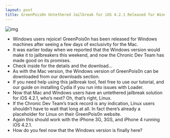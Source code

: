 ```yaml
---
layout: post
title: GreenPois0n Untethered Jailbreak for iOS 4.2.1 Released for Windows
---
```

![img](http://media.idownloadblog.com/wp-content/uploads/2011/02/greenpois0n-for-windows.jpg)
* Windows users rejoice! GreenPois0n has been released for Windows machines after seeing a few days of exclusivity for the Mac.
* It was earlier today when we reported that the Windows version would make it to jailbreakers this weekend, and now the Chronic Dev Team has made good on its promises.
* Check inside for the details and the download…
* As with the Mac version, the Windows version of GreenPois0n can be downloaded from our downloads section.
* If you need help using this jailbreak tool, feel free to use our tutorial, and our guide on installing Cydia if you run into issues with Loader.
* Now that Mac and Windows users have an untethered jailbreak solution for iOS 4.2.1, who’s next? Oh, that’s right, Linux.
* If the Chronic Dev Team’s track record is any indication, Linux users shouldn’t have to wait that long at all. In fact there’s already a placeholder for Linux on their GreenPois0n website.
* Again this should work with the iPhone 3G, 3GS, and iPhone 4 running iOS 4.2.1.
* How do you feel now that the Windows version is finally here?

